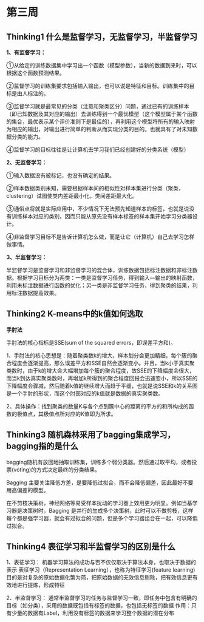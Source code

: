 # 第三周

## Thinking1 什么是监督学习，无监督学习，半监督学习

**1、有监督学习：**

①从给定的训练数据集中学习出一个函数（模型参数），当新的数据到来时，可以根据这个函数预测结果。

②监督学习的训练集要求包括输入输出，也可以说是特征和目标。训练集中的目标是由人标注的。

③监督学习就是最常见的分类（注意和聚类区分）问题，通过已有的训练样本（即已知数据及其对应的输出）去训练得到一个最优模型（这个模型属于某个函数的集合，最优表示某个评价准则下是最佳的），再利用这个模型将所有的输入映射为相应的输出，对输出进行简单的判断从而实现分类的目的。也就具有了对未知数据分类的能力。

④监督学习的目标往往是让计算机去学习我们已经创建好的分类系统（模型）

**2、无监督学习：**

①输入数据没有被标记，也没有确定的结果。

②样本数据类别未知，需要根据样本间的相似性对样本集进行分类（聚类，clustering）试图使类内差距最小化，类间差距最大化。

③通俗点将就是实际应用中，不少情况下无法预先知道样本的标签，也就是说没有训练样本对应的类别，因而只能从原先没有样本标签的样本集开始学习分类器设计。

④非监督学习目标不是告诉计算机怎么做，而是让它（计算机）自己去学习怎样做事情。

**3、半监督学习：**

半监督学习是监督学习和非监督学习的混合体，训练数据包括标注数据和非标注数据。根据学习目标分为两类：一类是监督学习任务，得到输入—输出的映射函数，利用未标注数据进行函数的优化；另一类是非监督学习任务，得到聚类的结果，利用标注数据提高效果。

## Thinking2 K-means中的k值如何选取

**手肘法**

手肘法的核心指标是SSE(sum of the squared errors，即误差平方和)。

1、手肘法的核心思想是：随着聚类数k的增大，样本划分会更加精细，每个簇的聚合程度会逐渐提高，那么误差平方和SSE自然会逐渐变小。并且，当k小于真实聚类数时，由于k的增大会大幅增加每个簇的聚合程度，故SSE的下降幅度会很大，而当k到达真实聚类数时，再增加k所得到的聚合程度回报会迅速变小，所以SSE的下降幅度会骤减，然后随着k值的继续增大而趋于平缓，也就是说SSE和k的关系图是一个手肘的形状，而这个肘部对应的k值就是数据的真实聚类数。

2、具体操作：找到聚类的数量K与各个点到簇中心的距离的平方的和所构成的函数的极值点，其极值点所对应的K值即为所求。



## Thinking3 随机森林采用了bagging集成学习，bagging指的是什么

bagging随机有放回地抽取训练集，训练多个弱分类器。然后通过取平均，或者投票(voting)的方式决定最终的分类结果。


Bagging 主要关注降低方差，是要降低过拟合，而不会降低偏差，因此最好不要用高偏差的模型。

在不剪枝决策树，神经网络等易受样本扰动的学习器上效用更为明显。例如当基学习器是决策树时，Bagging 是并行的生成多个决策树，此时可以不做剪枝，这样每个都是强学习器，就会有过拟合的问题，但是多个学习器组合在一起，可以降低过拟合。

## Thinking4 表征学习和半监督学习的区别是什么

1、表征学习： 
机器学习算法的成功与否不仅仅取决于算法本身，也取决于数据的表示
表征学习（Representation Learning），也称为特征学习(feature learning)目的是对复杂的原始数据化繁为简，把原始数据的无效信息剔除，把有效信息更有效地进行提炼，形成特征 

2、半监督学习： 
通常半监督学习的任务与监督学习一致，即任务中包含有明确的目标（如分类），采用的数据既包括有标签的数据，也包括无标签的数据
作用：只有少量的数据有Label，利用没有标签的数据来学习整个数据的潜在分布

